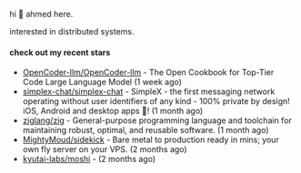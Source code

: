 hi 👋 ahmed here.

interested in distributed systems.

#### check out my recent stars

- [OpenCoder-llm/OpenCoder-llm](https://github.com/OpenCoder-llm/OpenCoder-llm) - The Open Cookbook for Top-Tier Code Large Language Model (1 week ago)
- [simplex-chat/simplex-chat](https://github.com/simplex-chat/simplex-chat) - SimpleX - the first messaging network operating without user identifiers of any kind - 100% private by design! iOS, Android and desktop apps 📱! (1 month ago)
- [ziglang/zig](https://github.com/ziglang/zig) - General-purpose programming language and toolchain for maintaining robust, optimal, and reusable software. (1 month ago)
- [MightyMoud/sidekick](https://github.com/MightyMoud/sidekick) - Bare metal to production ready in mins; your own fly server on your VPS. (2 months ago)
- [kyutai-labs/moshi](https://github.com/kyutai-labs/moshi) -  (2 months ago)

